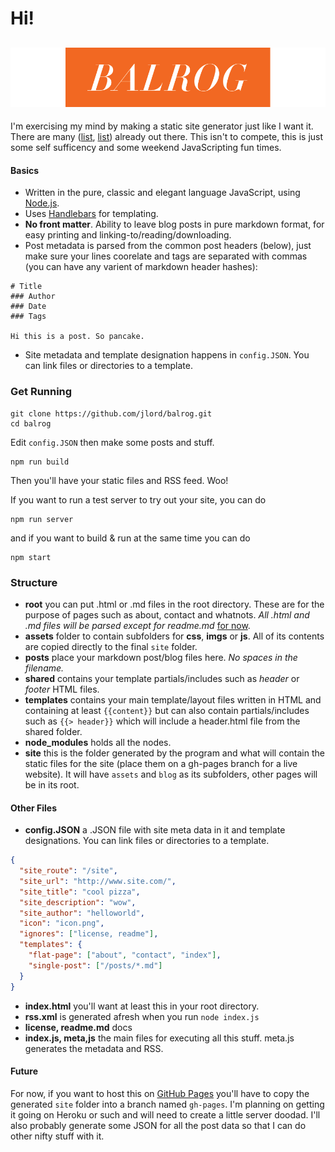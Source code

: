 # Hi!

![balrog](balrog.png)
---

I'm exercising my mind by making a static site generator just like I want it. There are many ([list](https://gist.github.com/davatron5000/2254924), [list](http://blog.bmannconsulting.com/node-static-site-generators/)) already out there. This isn't to compete, this is just some self sufficency and some weekend JavaScripting fun times.

#### Basics

- Written in the pure, classic and elegant language JavaScript, using [Node.js](http://www.nodejs.org).
- Uses [Handlebars](http://handlebarsjs.com/) for templating.
- **No front matter**. Ability to leave blog posts in pure markdown format, for easy printing and linking-to/reading/downloading.
 - Post metadata is parsed from the common post headers (below), just make sure your lines coorelate and tags are separated with commas (you can have any varient of markdown header hashes):

```
# Title
### Author
### Date
### Tags

Hi this is a post. So pancake.
```
- Site metadata and template designation happens in `config.JSON`. You can link files or directories to a template.

### Get Running

    git clone https://github.com/jlord/balrog.git
    cd balrog

Edit `config.JSON` then make some posts and stuff.

    npm run build

Then you'll have your static files and RSS feed. Woo!

If you want to run a test server to try out your site, you can do

    npm run server

and if you want to build & run at the same time you can do

    npm start

### Structure

- **root** you can put .html or .md files in the root directory. These are for the purpose of pages such as about, contact and whatnots. _All .html and .md files will be parsed except for readme.md_ [for now](https://github.com/jlord/balrog/issues/5).
- **assets** folder to contain subfolders for **css**, **imgs** or **js**. All of its contents are copied directly to the final `site` folder.
- **posts** place your markdown post/blog files here. _No spaces in the filename._
- **shared** contains your template partials/includes such as _header_ or _footer_ HTML files.
- **templates** contains your main template/layout files written in HTML and containing at least `{{content}}` but can also contain partials/includes such as `{{> header}}` which will include a header.html file from the shared folder.
- **node_modules** holds all the nodes.
- **site** this is the folder generated by the program and what will contain the static files for the site (place them on a gh-pages branch for a live website). It will have `assets` and `blog` as its subfolders, other pages will be in its root.

#### Other Files

- **config.JSON** a .JSON file with site meta data in it and template designations. You can link files or directories to a template.

```json
{
  "site_route": "/site",
  "site_url": "http://www.site.com/",
  "site_title": "cool pizza",
  "site_description": "wow",
  "site_author": "helloworld",
  "icon": "icon.png",
  "ignores": ["license, readme"],
  "templates": {
    "flat-page": ["about", "contact", "index"],
    "single-post": ["/posts/*.md"]
  }
}
```

- **index.html** you'll want at least this in your root directory.
- **rss.xml** is generated afresh when you run `node index.js`
- **license, readme.md** docs
- **index.js, meta,js** the main files for executing all this stuff. meta.js generates the metadata and RSS.

#### Future

For now, if you want to host this on [GitHub Pages](http://pages.github.com) you'll have to copy the generated `site` folder into a branch named `gh-pages`. I'm planning on getting it going on Heroku or such and will need to create a little server doodad. I'll also probably generate some JSON for all the post data so that I can do other nifty stuff with it.
